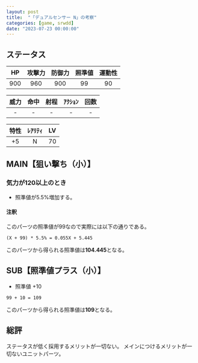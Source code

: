```yaml
---
layout: post
title:  "「デュアルセンサー N」の考察"
categories: [game, srwdd]
date: "2023-07-23 00:00:00"
---
```


## ステータス

| HP |攻撃力|防御力|照準値|運動性|
|:--:|:---:|:---:|:---:|:---:|
| 900|  960|  900|   99|   90|

|威力 |命中 |射程|ｱｸｼｮﾝ|回数|
|:--:|:---:|:-:|:--:|:--:|
|   -|    -|  -|   -|   -|

|特性|ﾚｱﾘﾃｨ|LV |
|:-:|:--:|:-:|
| +5|   N| 70|

## MAIN【狙い撃ち（小）】
### 気力が120以上のとき
- 照準値が5.5%増加する。
#### 注釈
このパーツの照準値が99なので実際には以下の通りである。

```
(X + 99) * 5.5% = 0.055X + 5.445
```

このパーツから得られる照準値は**104.445**となる。

## SUB【照準値プラス（小）】
- 照準値 +10

```
99 + 10 = 109
```

このパーツから得られる照準値は**109**となる。

## 総評

ステータスが低く採用するメリットが一切ない。
メインにつけるメリットが一切ないユニットパーツ。
